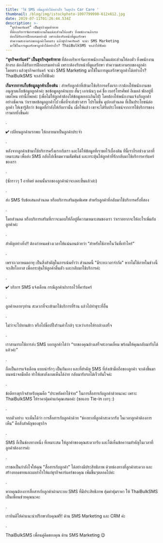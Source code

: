 ```yaml
---
title: 'ใช้ SMS เพิ่มลูกค้าได้อย่างไร ในธุรกิจ Car Care '
thumbnail: /blog/img/istockphoto-1097799990-612x612.jpg
date: 2019-07-11T01:26:44.534Z
description: >-
  “ธุรกิจคาร์แคร์” เป็นธุรกิจสุดท้าทาย
  ที่ต้องบริหารจัดการพนักงานในแต่ละส่วนให้ลงตัว ยิ่งพนักงานล้างรถ
  ต้องได้รับการฝึกอบรมอย่างดี เพราะต้องรับหน้าที่ดูแลรักษา
  ทำความสะอาดรถของลูกค้าโดยตรง แล้วธุรกิจคาร์แคร์ จะนำ SMS Marketing
  มาใช้ในการดูแลรักษาลูกค้าได้อย่างไร? ThaiBulkSMS จะเล่าให้ฟังค่ะ
---
```

**“ธุรกิจคาร์แคร์” เป็นธุรกิจสุดท้าทาย** ที่ต้องบริหารจัดการพนักงานในแต่ละส่วนให้ลงตัว ยิ่งพนักงานล้างรถ ต้องได้รับการฝึกอบรมอย่างดี เพราะต้องรับหน้าที่ดูแลรักษา ทำความสะอาดรถของลูกค้าโดยตรง แล้วธุรกิจคาร์แคร์ จะนำ SMS Marketing มาใช้ในการดูแลรักษาลูกค้าได้อย่างไร? ThaiBulkSMS จะเล่าให้ฟังค่ะ 

**เริ่มจากการเก็บข้อมูลลูกค้าเบื้องต้น** : สำหรับลูกค้าที่เข้ามาใช้บริการครั้งแรก เราต้องให้พนักงานขออนุญาตเก็บข้อมูลลูกค้าค่ะ ขอข้อมูลลูกค้าแบบ สั้นๆ เอาเน้นๆ แค่ ชื่อ เบอร์โทรศัพท์ อีเมลล์ พักอยู่ที่เขตไหน เท่านี้ก็พอค่ะ (เพื่อไม่ให้ลูกค้าต้องให้ข้อมูลเยอะเกินไป) โดยต้องให้พนักงานแจ้งกับลูกค้าอย่างชัดเจน ว่าเราขอข้อมูลลูกค้าไป เพื่อที่จะส่งข่าวสาร โปรโมชั่น คูปองส่วนลด ที่เป็นประโยชน์ต่อลูกค้า ให้เขารู้สึกว่า ข้อมูลที่กำลังให้กับเรานั้น เมื่อให้แล้ว เขาจะได้รับประโยชน์จากการใช้บริการของเรามากยิ่งขึ้นค่ะ

.

✔ เปลียนลูกค้าแรกพบ ให้กลายมาเป็นลูกค้าประจำ 

.

หลังจากลูกค้าเข้ามาใช้บริการครั้งแรกกับเรา และได้ให้ข้อมูลที่เราขอไว้เบื้องต้น ทีนี้เราก็รอช่วงเวลาที่เหมาะสม เพื่อส่ง SMS กลับไปเชื่อมความสัมพันธ์ และกระตุ้นให้ลูกค้าที่รักกลับมาใช้บริการคาร์แคร์ของเรา

.

(ซักราวๆ 1 อาทิตย์ ตอนนั้นรถของลูกค้าน่าจะเลอะขึ้นแล้วล่ะ) 

.

ส่ง SMS รับข้อเสนอส่วนลด หรือบริการเสริมสุดพิเศษ สำหรับลูกค้าที่กลับมาใช้บริการครั้งที่สอง 

.

โดยส่วนลด หรือบริการเสริมที่เราจะมอบให้ก็อยู่ที่ความเหมาะสมของเรา ว่าเราอยากจะให้อะไรเพิ่มกับลูกค้าค่ะ

.

สำคัญอย่างยิ่ง!! ต้องกำหนดช่วงเวลาให้แน่นอนด้วยว่า “สำหรับใช้ภายในวันที่เท่าไหร่” 

.

เพราะเวลาหมดอายุ เป็นสิ่งสำคัญในการเน้นย้ำว่า ส่วนลดนี้ "มีระยะเวลาจำกัด" หากไม่ใช้ภายในช่วงนี้ จะเสียโอกาส เพื่อกระตุ้นให้ลูกค้าตื่นตัว และกลับมาใช้บริการค่ะ 

. 

✔ บริการ SMS แจ้งเตือน กรณีลูกค้าฝากรถไว้ที่คาร์แคร์

.

ลูกค้าหลายๆท่าน สะดวกที่จะเข้ามาใช้บริการที่ร้าน แล้วไปทำธุระที่อื่น

.

ไม่ว่าจะไปทานข้าว หรือไปช็อปปิ้งร้านค้าใกล้ๆ ระหว่างรอให้รถล้างเสร็จ 

.

เราสามารถใช้การส่ง SMS บอกลูกค้าได้ว่า “รถของคุณล้างเสร็จสะอาดเอี่ยม พร้อมให้คุณกลับมารับได้แล้วค่ะ” 

.

ถือเป็นการแจ้งเตือน แบบน่ารักๆ เป็นกันเอง และที่สำคัญ SMS ที่ส่งเข้ามือถือของลูกค้า จะเด้งขึ้นมาบนหน้าจอมือถือ ทำให้เขาสังเกตเห็นได้ง่าย กลับมารับรถได้เร็วทันใจค่ะ

.

ข้อดีทางธุรกิจสำหรับคุณคือ “ประหยัดค่าใช้จ่าย” ในการสื่อสารกับลูกค้าด้วยนะคะ เพราะ ThaiBulkSMS ให้ราคาคุ้มค่าแก่คุณเสมอค่ะ (ขอแอบ Tie-in เบาๆ :)

.

จากตัวอย่าง จะเห็นได้ว่า การสื่อสารกับลูกค้าด้วย “ช่องทางที่ลูกค้าสะดวกรับ ในเวลาลูกค้าต้องการเห็น” คือสิ่งสำคัญของธุรกิจ 

.

SMS ก็เป็นช่องทางหนึ่ง ที่เหมาะสม ให้ลูกค้าของคุณสะดวกรับ และได้เห็นข้อความสำคัญในเวลาที่ลูกค้าต้องการค่ะ

.

เราขอเป็นกำลังใจให้คุณ "สื่อสารกับลูกค้า" ได้อย่างมีประสิทธิภาพ ด้วยช่องทางที่ลูกค้าสะดวก และสร้างยอดขายและผลกำไรให้แก่ธุรกิจคาร์แคร์ของคุณ เพิ่มขึ้นๆตลอดไปค่ะ

.

หากคุณต้องการสื่อสารกับลูกค้าผ่านระบบ SMS ที่มีประสิทธิภาพ คุ้มค่าคุ้มราคา ให้ ThaiBulkSMS เป็นเพื่อนช่วยคุณนะคะ 

.

เรายินดีให้คำแนะนำปรึกษากับคุณฟรี! ด้าน SMS Marketing และ CRM ค่ะ

.

ThaiBulkSMS เพื่อนคู่คิดของคุณ ด้าน SMS Marketing 😉
